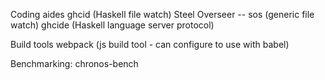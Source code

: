 Coding aides
  ghcid (Haskell file watch)
  Steel Overseer -- sos (generic file watch)
  ghcide (Haskell language server protocol)

Build tools
  webpack (js build tool - can configure to use with babel)

Benchmarking:
  chronos-bench
